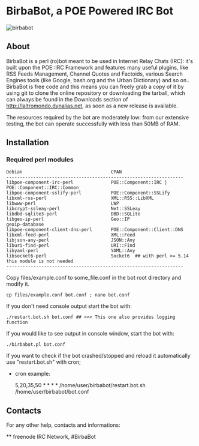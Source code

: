 BirbaBot, a POE Powered IRC Bot
===============================

![birbabot](https://raw.github.com/roughnecks/BirbaBot/master/files/birba.jpg)

About
-----

BirbaBot is a perl (ro)bot meant to be used in Internet Relay Chats (IRC): it's built upon the POE::IRC Framework and features many useful plugins, like RSS Feeds Management, Channel Quotes and Factoids, various Search Engines tools (like Google, bash.org and the Urban Dictionary) and so on.. BirbaBot is free code and this means you can freely grab a copy of it by using git to clone the online repository or downloading the tarball, which can always be found in the Downloads section of http://laltromondo.dynalias.net, as soon as a new release is available.

The resources required by the bot are moderately low: from our extensive testing, the bot can operate successfully with less than 50MB of RAM.


Installation
------------

### Required perl modules

    Debian                                 CPAN
    ------------------------------------------------------------------
    libpoe-component-irc-perl              POE::Component::IRC | POE::Component::IRC::Common
    libpoe-component-sslify-perl           POE::Component::SSLify
    libxml-rss-perl                        XML::RSS::LibXML
    libwww-perl                            LWP
    libcrypt-ssleay-perl                   Net::SSLeay
    libdbd-sqlite3-perl                    DBD::SQLite
    libgeo-ip-perl                         Geo::IP
    geoip-database                         
    libpoe-component-client-dns-perl       POE::Component::Client::DNS
    libxml-feed-perl                       XML::Feed
    libjson-any-perl                       JSON::Any
    liburi-find-perl                       URI::Find
    libyaml-perl                           YAML::Any
    libsocket6-perl                        Socket6	## with perl >= 5.14 this module is not needed
    ------------------------------------------------------------------

Copy files/example.conf to some_file.conf in the bot root directory and modify it.

    cp files/example.conf bot.conf ; nano bot.conf

If you don't need console output start the bot with:

    ./restart.bot.sh bot.conf ## <<< This one also provides logging function

If you would like to see output in console window, start the bot with:

    ./birbabot.pl bot.conf

If you want to check if the bot crashed/stopped and reload it automatically use "restart.bot.sh" with cron;

* cron example:


    5,20,35,50 * * * * /home/user/birbabot/restart.bot.sh /home/user/birbabot/bot.conf


Contacts
--------

For any other help, contacts and informations:

** freenode IRC Network, #BirbaBot
